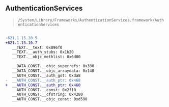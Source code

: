 ## AuthenticationServices

> `/System/Library/Frameworks/AuthenticationServices.framework/AuthenticationServices`

```diff

-621.1.15.10.5
+621.1.15.10.7
   __TEXT.__text: 0x896f0
   __TEXT.__auth_stubs: 0x1b20
   __TEXT.__objc_methlist: 0x6d80

   __DATA_CONST.__objc_superrefs: 0x330
   __DATA_CONST.__objc_arraydata: 0x140
   __AUTH_CONST.__auth_got: 0xda8
-  __AUTH_CONST.__auth_ptr: 0x468
+  __AUTH_CONST.__auth_ptr: 0x460
   __AUTH_CONST.__const: 0x2f10
   __AUTH_CONST.__cfstring: 0x4280
   __AUTH_CONST.__objc_const: 0xd590

```
